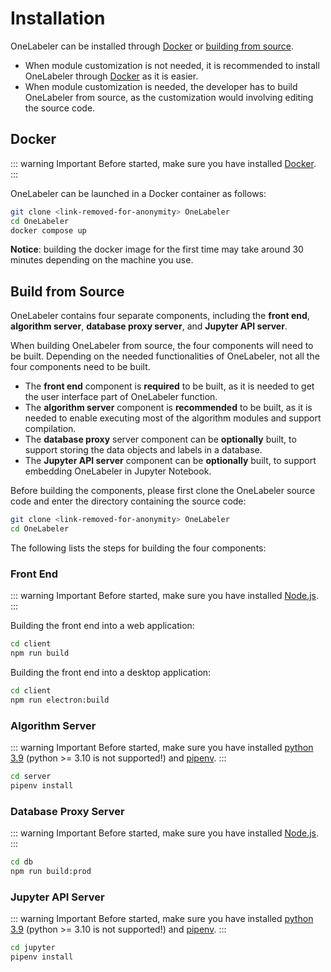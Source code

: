 # Installation

OneLabeler can be installed through [Docker](#docker) or [building from source](#build-from-source).

- When module customization is not needed, it is recommended to install OneLabeler through [Docker](#docker) as it is easier.
- When module customization is needed, the developer has to build OneLabeler from source, as the customization would involving editing the source code.

## Docker

::: warning Important
Before started, make sure you have installed [Docker](https://www.docker.com/get-started).
:::

OneLabeler can be launched in a Docker container as follows:

```bash
git clone <link-removed-for-anonymity> OneLabeler
cd OneLabeler
docker compose up
```

**Notice**: building the docker image for the first time may take around 30 minutes depending on the machine you use.

## Build from Source

OneLabeler contains four separate components, including the **front end**, **algorithm server**, **database proxy server**, and **Jupyter API server**.

When building OneLabeler from source, the four components will need to be built.
Depending on the needed functionalities of OneLabeler, not all the four components need to be built.

- The **front end** component is **required** to be built, as it is needed to get the user interface part of OneLabeler function.
- The **algorithm server** component is **recommended** to be built, as it is needed to enable executing most of the algorithm modules and support compilation.
- The **database proxy** server component can be **optionally** built, to support storing the data objects and labels in a database.
- The **Jupyter API server** component can be **optionally** built, to support embedding OneLabeler in Jupyter Notebook.


Before building the components, please first clone the OneLabeler source code and enter the directory containing the source code:

```bash
git clone <link-removed-for-anonymity> OneLabeler
cd OneLabeler
```

The following lists the steps for building the four components:

### Front End

::: warning Important
Before started, make sure you have installed [Node.js](https://nodejs.org/).
:::

Building the front end into a web application:

```bash
cd client
npm run build
```

Building the front end into a desktop application:

```bash
cd client
npm run electron:build
```

### Algorithm Server

::: warning Important
Before started, make sure you have installed [python 3.9](https://www.python.org/downloads/) (python >= 3.10 is not supported!) and [pipenv](https://github.com/pypa/pipenv#installation).
:::

```bash
cd server
pipenv install
```

### Database Proxy Server

::: warning Important
Before started, make sure you have installed [Node.js](https://nodejs.org/).
:::

```bash
cd db
npm run build:prod
```

### Jupyter API Server

::: warning Important
Before started, make sure you have installed [python 3.9](https://www.python.org/downloads/) (python >= 3.10 is not supported!) and [pipenv](https://github.com/pypa/pipenv#installation).
:::

```bash
cd jupyter
pipenv install
```
